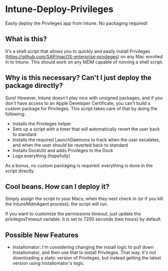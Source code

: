 # Intune-Deploy-Privileges
Easily deploy the Privileges app from Intune. No packaging required!

## What is this?
It's a shell script that allows you to quickly and easily install Privileges (https://github.com/SAP/macOS-enterprise-privileges) on any Mac enrolled in to Intune. This should work on any MDM capable of running a shell script.

## Why is this necessary? Can't I just deploy the package directly?
Sure! However, Intune doesn't play nice with unsigned packages, and if you don't have access to an Apple Developer Certificate, you can't build a custom package for Privileges. This script takes care of that by doing the following:
- Installs the Privileges helper
- Sets up a script with a timer that will automatically revert the user back to standard
- Installs the required LaunchDaemons to track when the user escalates, and when the user should be reverted back to standard
- Installs DockUtil and adds Privileges to the Dock
- Logs everything (hopefully)

As a bonus, no custom packaging is required: everything is done in the script directly. 

## Cool beans. How can I deploy it?
Simply assign the script to your Macs; when they next check in (or if you kill the IntuneMdmAgent process), the script will run.

If you want to customize the permissions timeout, just update the privilegssTimeout variable. It is set to 7200 seconds (two hours) by default.

## Possible New Features
- Installomator: I'm considering changing the install logic to pull down Installomator, and then use that to install Privileges. That way, it's not downloading a static version of Privileges, but instead getting the latest version using Installomator's logic.
